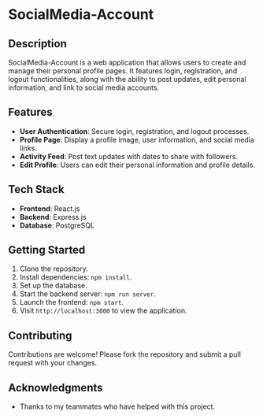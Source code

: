# SocialMedia-Account

## Description
SocialMedia-Account is a web application that allows users to create and manage their personal profile pages. It features login, registration, and logout functionalities, along with the ability to post updates, edit personal information, and link to social media accounts.

## Features
- **User Authentication**: Secure login, registration, and logout processes.
- **Profile Page**: Display a profile image, user information, and social media links.
- **Activity Feed**: Post text updates with dates to share with followers.
- **Edit Profile**: Users can edit their personal information and profile details.

## Tech Stack
- **Frontend**: React.js
- **Backend**: Express.js
- **Database**: PostgreSQL

## Getting Started
1. Clone the repository.
2. Install dependencies: `npm install`.
3. Set up the database.
4. Start the backend server: `npm run server`.
5. Launch the frontend: `npm start`.
6. Visit `http://localhost:3000` to view the application.

## Contributing
Contributions are welcome! Please fork the repository and submit a pull request with your changes.

## Acknowledgments
- Thanks to my teammates who have helped with this project.
